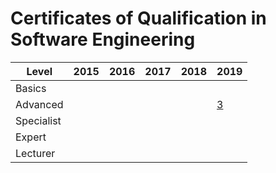 # Certificates of Qualification in Software Engineering

| Level      | 2015 | 2016 | 2017 | 2018 | 2019 |
| ---------- | ---- | ---- | ---- | ---- | ---- |
| Basics     |      |      |      |      |      |
| Advanced   |      |      |      |      | [3](2-Advanced/2019/README.md) |
| Specialist |      |      |      |      |      |
| Expert     |      |      |      |      |      |
| Lecturer   |      |      |      |      |      |
